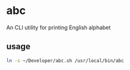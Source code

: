 # abc

An CLI utility for printing English alphabet

## usage

```bash
ln -s ~/Developer/abc.sh /usr/local/bin/abc
```
